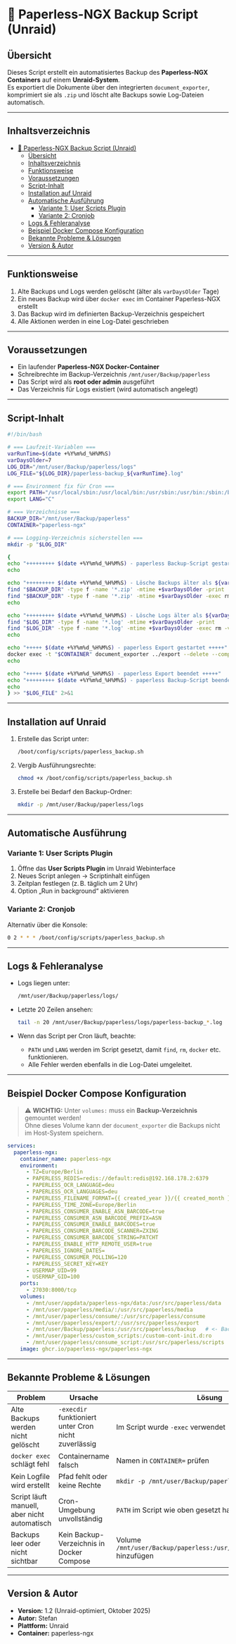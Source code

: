 # 📄 Paperless-NGX Backup Script (Unraid)

## Übersicht

Dieses Script erstellt ein automatisiertes Backup des **Paperless-NGX Containers** auf einem **Unraid-System**.  
Es exportiert die Dokumente über den integrierten `document_exporter`, komprimiert sie als `.zip` und löscht alte Backups sowie Log-Dateien automatisch.

---
## Inhaltsverzeichnis
- [📄 Paperless-NGX Backup Script (Unraid)](#-paperless-ngx-backup-script-unraid)
  - [Übersicht](#übersicht)
  - [Inhaltsverzeichnis](#inhaltsverzeichnis)
  - [Funktionsweise](#funktionsweise)
  - [Voraussetzungen](#voraussetzungen)
  - [Script-Inhalt](#script-inhalt)
  - [Installation auf Unraid](#installation-auf-unraid)
  - [Automatische Ausführung](#automatische-ausführung)
    - [Variante 1: User Scripts Plugin](#variante-1-user-scripts-plugin)
    - [Variante 2: Cronjob](#variante-2-cronjob)
  - [Logs \& Fehleranalyse](#logs--fehleranalyse)
  - [Beispiel Docker Compose Konfiguration](#beispiel-docker-compose-konfiguration)
  - [Bekannte Probleme \& Lösungen](#bekannte-probleme--lösungen)
  - [Version \& Autor](#version--autor)
---

## Funktionsweise

1. Alte Backups und Logs werden gelöscht (älter als `varDaysOlder` Tage)
2. Ein neues Backup wird über `docker exec` im Container Paperless-NGX erstellt
3. Das Backup wird im definierten Backup-Verzeichnis gespeichert
4. Alle Aktionen werden in eine Log-Datei geschrieben

---

## Voraussetzungen

- Ein laufender **Paperless-NGX Docker-Container**
- Schreibrechte im Backup-Verzeichnis `/mnt/user/Backup/paperless`
- Das Script wird als **root oder admin** ausgeführt
- Das Verzeichnis für Logs existiert (wird automatisch angelegt)

---

## Script-Inhalt

```bash
#!/bin/bash

# === Laufzeit-Variablen ===
varRunTime=$(date +%Y%m%d_%H%M%S)
varDaysOlder=7
LOG_DIR="/mnt/user/Backup/paperless/logs"
LOG_FILE="${LOG_DIR}/paperless-backup_${varRunTime}.log"

# === Environment fix für Cron ===
export PATH="/usr/local/sbin:/usr/local/bin:/usr/sbin:/usr/bin:/sbin:/bin"
export LANG="C"

# === Verzeichnisse ===
BACKUP_DIR="/mnt/user/Backup/paperless"
CONTAINER="paperless-ngx"

# === Logging-Verzeichnis sicherstellen ===
mkdir -p "$LOG_DIR"

{
echo "+++++++++ $(date +%Y%m%d_%H%M%S) - paperless Backup-Script gestartet +++++++++"
echo

echo "+++++++++ $(date +%Y%m%d_%H%M%S) - Lösche Backups älter als ${varDaysOlder} Tage +++++++++"
find "$BACKUP_DIR" -type f -name '*.zip' -mtime +$varDaysOlder -print
find "$BACKUP_DIR" -type f -name '*.zip' -mtime +$varDaysOlder -exec rm -v {} \;
echo

echo "+++++++++ $(date +%Y%m%d_%H%M%S) - Lösche Logs älter als ${varDaysOlder} Tage +++++++++"
find "$LOG_DIR" -type f -name '*.log' -mtime +$varDaysOlder -print
find "$LOG_DIR" -type f -name '*.log' -mtime +$varDaysOlder -exec rm -v {} \;
echo

echo "+++++ $(date +%Y%m%d_%H%M%S) - paperless Export gestartet +++++"
docker exec -t "$CONTAINER" document_exporter ../export --delete --compare-checksums --zip --zip-name ../backup/paperless-backup_${varRunTime}
echo

echo "+++++ $(date +%Y%m%d_%H%M%S) - paperless Export beendet +++++"
echo "+++++++++ $(date +%Y%m%d_%H%M%S) - paperless Backup-Script beendet +++++++++"
echo
} >> "$LOG_FILE" 2>&1
```

---

## Installation auf Unraid

1. Erstelle das Script unter:
   ```bash
   /boot/config/scripts/paperless_backup.sh
   ```

2. Vergib Ausführungsrechte:
   ```bash
   chmod +x /boot/config/scripts/paperless_backup.sh
   ```

3. Erstelle bei Bedarf den Backup-Ordner:
   ```bash
   mkdir -p /mnt/user/Backup/paperless/logs
   ```

---

## Automatische Ausführung

### Variante 1: User Scripts Plugin
1. Öffne das **User Scripts Plugin** im Unraid Webinterface  
2. Neues Script anlegen → Scriptinhalt einfügen  
3. Zeitplan festlegen (z. B. täglich um 2 Uhr)  
4. Option „Run in background“ aktivieren

### Variante 2: Cronjob
Alternativ über die Konsole:
```bash
0 2 * * * /boot/config/scripts/paperless_backup.sh
```

---

## Logs & Fehleranalyse

- Logs liegen unter:
  ```bash
  /mnt/user/Backup/paperless/logs/
  ```

- Letzte 20 Zeilen ansehen:
  ```bash
  tail -n 20 /mnt/user/Backup/paperless/logs/paperless-backup_*.log
  ```

- Wenn das Script per Cron läuft, beachte:
  - `PATH` und `LANG` werden im Script gesetzt, damit `find`, `rm`, `docker` etc. funktionieren.
  - Alle Fehler werden ebenfalls in die Log-Datei umgeleitet.

---

## Beispiel Docker Compose Konfiguration

> ⚠️ **WICHTIG:** Unter `volumes:` muss ein **Backup-Verzeichnis** gemountet werden!  
> Ohne dieses Volume kann der `document_exporter` die Backups nicht im Host-System speichern.

```yaml
services:
  paperless-ngx:
    container_name: paperless-ngx
    environment:
      - TZ=Europe/Berlin
      - PAPERLESS_REDIS=redis://default:redis@192.168.178.2:6379
      - PAPERLESS_OCR_LANGUAGE=deu
      - PAPERLESS_OCR_LANGUAGES=deu
      - PAPERLESS_FILENAME_FORMAT={{ created_year }}/{{ created_month }}/{{ added_year }}{{ added_month }}{{ added_day }}-{{ title }}
      - PAPERLESS_TIME_ZONE=Europe/Berlin
      - PAPERLESS_CONSUMER_ENABLE_ASN_BARCODE=true
      - PAPERLESS_CONSUMER_ASN_BARCODE_PREFIX=ASN
      - PAPERLESS_CONSUMER_ENABLE_BARCODES=true
      - PAPERLESS_CONSUMER_BARCODE_SCANNER=ZXING
      - PAPERLESS_CONSUMER_BARCODE_STRING=PATCHT
      - PAPERLESS_ENABLE_HTTP_REMOTE_USER=true
      - PAPERLESS_IGNORE_DATES=
      - PAPERLESS_CONSUMER_POLLING=120
      - PAPERLESS_SECRET_KEY=KEY
      - USERMAP_UID=99
      - USERMAP_GID=100
    ports:
      - 27030:8000/tcp
    volumes:
      - /mnt/user/appdata/paperless-ngx/data:/usr/src/paperless/data
      - /mnt/user/paperless/media/:/usr/src/paperless/media
      - /mnt/user/paperless/consume/:/usr/src/paperless/consume
      - /mnt/user/paperless/export/:/usr/src/paperless/export
      - /mnt/user/Backup/paperless:/usr/src/paperless/backup   # <- Backup Volume ist zwingend erforderlich!
      - /mnt/user/paperless/custom_scripts:/custom-cont-init.d:ro
      - /mnt/user/paperless/consume_script:/usr/src/paperless/scripts
    image: ghcr.io/paperless-ngx/paperless-ngx
```

---

## Bekannte Probleme & Lösungen

| Problem | Ursache | Lösung |
|----------|----------|--------|
| Alte Backups werden nicht gelöscht | `-execdir` funktioniert unter Cron nicht zuverlässig | Im Script wurde `-exec` verwendet |
| `docker exec` schlägt fehl | Containername falsch | Namen in `CONTAINER=` prüfen |
| Kein Logfile wird erstellt | Pfad fehlt oder keine Rechte | `mkdir -p /mnt/user/Backup/paperless/logs` ausführen |
| Script läuft manuell, aber nicht automatisch | Cron-Umgebung unvollständig | `PATH` im Script wie oben gesetzt halten |
| Backups leer oder nicht sichtbar | Kein Backup-Verzeichnis in Docker Compose | Volume `/mnt/user/Backup/paperless:/usr/src/paperless/backup` hinzufügen |

---

## Version & Autor

- **Version:** 1.2 (Unraid-optimiert, Oktober 2025)  
- **Autor:** Stefan  
- **Plattform:** Unraid  
- **Container:** paperless-ngx  
